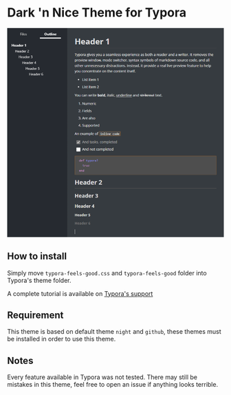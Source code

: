 # Dark 'n Nice Theme for Typora

![Theme Preview](preview.png)

## How to install

Simply move `typora-feels-good.css` and `typora-feels-good` folder into Typora's theme folder.

A complete tutorial is available on [Typora's support](https://support.typora.io/About-Themes/)

## Requirement

This theme is based on default theme `night` and `github`, these themes must be installed in order to use this theme.

## Notes

Every feature available in Typora was not tested. There may still be mistakes in this theme, feel free to open an issue if anything looks terrible.

